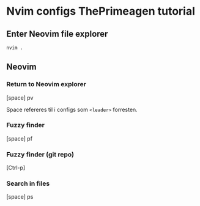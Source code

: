 # Nvim configs ThePrimeagen tutorial

## Enter Neovim file explorer

```bash
nvim .
```

## Neovim

### Return to Neovim explorer

[space] pv

Space refereres til i configs som `<leader>` forresten.

### Fuzzy finder

[space] pf


### Fuzzy finder (git repo)

[Ctrl-p]


### Search in files

[space] ps


